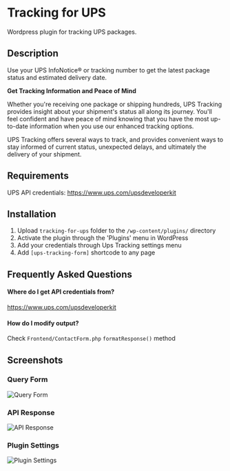 # Tracking for UPS

Wordpress plugin for tracking UPS packages.

## Description

Use your UPS InfoNotice® or tracking number to get the latest package status and estimated delivery date.

**Get Tracking Information and Peace of Mind**

Whether you're receiving one package or shipping hundreds, UPS Tracking provides insight about your shipment's status all along its journey. You'll feel confident and have peace of mind knowing that you have the most up-to-date information when you use our enhanced tracking options.

UPS Tracking offers several ways to track, and provides convenient ways to stay informed of current status, unexpected delays, and ultimately the delivery of your shipment.

## Requirements

UPS API credentials: https://www.ups.com/upsdeveloperkit

## Installation

1. Upload `tracking-for-ups` folder to the `/wp-content/plugins/` directory
2. Activate the plugin through the 'Plugins' menu in WordPress
3. Add your credentials through Ups Tracking settings menu
4. Add `[ups-tracking-form]` shortcode to any page

## Frequently Asked Questions

#### Where do I get API credentials from?

https://www.ups.com/upsdeveloperkit

#### How do I modify output?

Check `Frontend/ContactForm.php` `formatResponse()` method

## Screenshots

### Query Form

![Query Form](https://raw.githubusercontent.com/aarsla/tracking-for-ups/master/assets/screenshot-1.png "Query Form")

### API Response

![API Response](https://raw.githubusercontent.com/aarsla/tracking-for-ups/master/assets/screenshot-2.png "API Response")

### Plugin Settings

![Plugin Settings](https://raw.githubusercontent.com/aarsla/tracking-for-ups/master/assets/screenshot-3.png "Plugin Settings")

